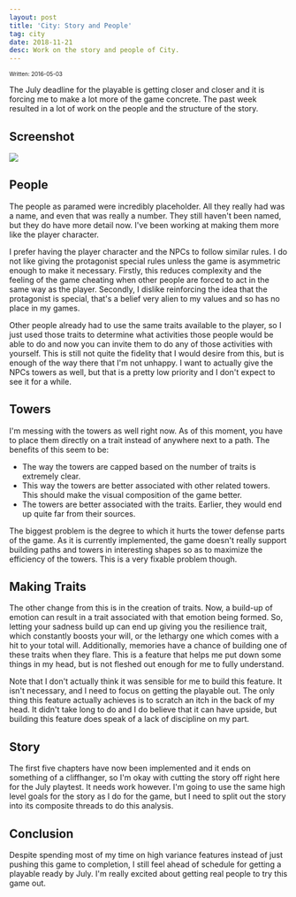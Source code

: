 ```yaml
---
layout: post
title: 'City: Story and People'
tag: city
date: 2018-11-21
desc: Work on the story and people of City.
---
```


<p style="font-size:10px">Written: 2016-05-03


The July deadline for the playable is getting closer and closer and it is forcing me to make a lot more of the game concrete. The past week resulted in a lot of work on the people and the structure of the story.

<h2>Screenshot</h2>
<img src="/blogImages/SS_2016-05-04_01.png" />
<h2>People</h2>

The people as paramed were incredibly placeholder. All they really had was a name, and even that was really a number. They still haven't been named, but they do have more detail now. I've been working at making them more like the player character.


I prefer having the player character and the NPCs to follow similar rules. I do not like giving the protagonist special rules unless the game is asymmetric enough to make it necessary. Firstly, this reduces complexity and the feeling of the game cheating when other people are forced to act in the same way as the player. Secondly, I dislike reinforcing the idea that the protagonist is special, that's a belief very alien to my values and so has no place in my games.


Other people already had to use the same traits available to the player, so I just used those traits to determine what activities those people would be able to do and now you can invite them to do any of those activities with yourself. This is still not quite the fidelity that I would desire from this, but is enough of the way there that I'm not unhappy. I want to actually give the NPCs towers as well, but that is a pretty low priority and I don't expect to see it for a while.

<h2>Towers</h2>

I'm messing with the towers as well right now. As of this moment, you have to place them directly on a trait instead of anywhere next to a path. The benefits of this seem to be:
- The way the towers are capped based on the number of traits is extremely clear.
- This way the towers are better associated with other related towers. This should make the visual composition of the game better.
- The towers are better associated with the traits. Earlier, they would end up quite far from their sources.



The biggest problem is the degree to which it hurts the tower defense parts of the game. As it is currently implemented, the game doesn't really support building paths and towers in interesting shapes so as to maximize the efficiency of the towers. This is a very fixable problem though.

<h2>Making Traits</h2>

The other change from this is in the creation of traits. Now, a build-up of emotion can result in a trait associated with that emotion being formed. So, letting your sadness build up can end up giving you the resilience trait, which constantly boosts your will, or the lethargy one which comes with a hit to your total will. Additionally, memories have a chance of building one of these traits when they flare. This is a feature that helps me put down some things in my head, but is not fleshed out enough for me to fully understand.


Note that I don't actually think it was sensible for me to build this feature. It isn't necessary, and I need to focus on getting the playable out. The only thing this feature actually achieves is to scratch an itch in the back of my head. It didn't take long to do and I do believe that it can have upside, but building this feature does speak of a lack of discipline on my part.

<h2>Story</h2>

The first five chapters have now been implemented and it ends on something of a cliffhanger, so I'm okay with cutting the story off right here for the July playtest. It needs work however. I'm going to use the same high level goals for the story as I do for the game, but I need to split out the story into its composite threads to do this analysis.

<h2>Conclusion</h2>

Despite spending most of my time on high variance features instead of just pushing this game to completion, I still feel ahead of schedule for getting a playable ready by July. I'm really excited about getting real people to try this game out.

